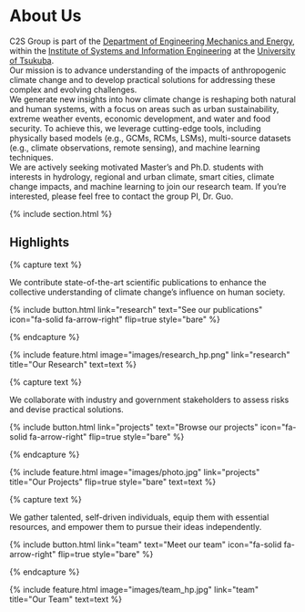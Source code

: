 ---
---

# About Us

C2S Group is part of the [Department of Engineering Mechanics and Energy](https://www.eme.tsukuba.ac.jp/), within the [Institute of Systems and Information Engineering](https://www.sie.tsukuba.ac.jp/eng/) at the [University of Tsukuba](https://www.tsukuba.ac.jp/en/).
<br>
Our mission is to advance understanding of the impacts of anthropogenic climate change and to develop practical solutions for addressing these complex and evolving challenges.
<br>
We generate new insights into how climate change is reshaping both natural and human systems, with a focus on areas such as urban sustainability, extreme weather events, economic development, and water and food security. To achieve this, we leverage cutting-edge tools, including physically based models (e.g., GCMs, RCMs, LSMs), multi-source datasets (e.g., climate observations, remote sensing), and machine learning techniques.
<br>
We are actively seeking motivated Master’s and Ph.D. students with interests in hydrology, regional and urban climate, smart cities, climate change impacts, and machine learning to join our research team. If you’re interested, please feel free to contact the group PI, Dr. Guo.

{% include section.html %}

## Highlights

{% capture text %}

We contribute state-of-the-art scientific publications to enhance the collective understanding of climate change’s influence on human society.

{%
  include button.html
  link="research"
  text="See our publications"
  icon="fa-solid fa-arrow-right"
  flip=true
  style="bare"
%}

{% endcapture %}

{%
  include feature.html
  image="images/research_hp.png"
  link="research"
  title="Our Research"
  text=text
%}

{% capture text %}

We collaborate with industry and government stakeholders to assess risks and devise practical solutions.

{%
  include button.html
  link="projects"
  text="Browse our projects"
  icon="fa-solid fa-arrow-right"
  flip=true
  style="bare"
%}

{% endcapture %}

{%
  include feature.html
  image="images/photo.jpg"
  link="projects"
  title="Our Projects"
  flip=true
  style="bare"
  text=text
%}

{% capture text %}

We gather talented, self-driven individuals, equip them with essential resources, and empower them to pursue their ideas independently.

{%
  include button.html
  link="team"
  text="Meet our team"
  icon="fa-solid fa-arrow-right"
  flip=true
  style="bare"
%}

{% endcapture %}

{%
  include feature.html
  image="images/team_hp.jpg"
  link="team"
  title="Our Team"
  text=text
%}
